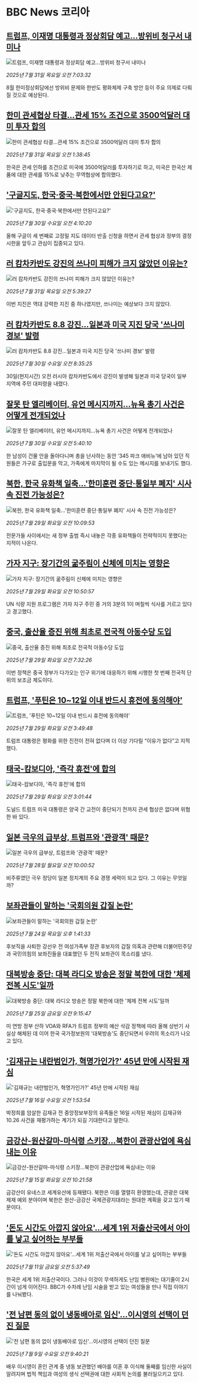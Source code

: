 # BBC News 코리아## [트럼프, 이재명 대통령과 정상회담 예고…방위비 청구서 내미나](https://www.bbc.com/korean/articles/c20670x0j5go?at_medium=RSS&at_campaign=rss?at_campaign=githubrss)![트럼프, 이재명 대통령과 정상회담 예고…방위비 청구서 내미나](https://ichef.bbci.co.uk/ace/ws/240/cpsprodpb/1f38/live/fb78f690-6dcc-11f0-af20-030418be2ca5.jpg)_2025년 7월 31일 목요일 오전 7:03:32_8월 한미정상회담에선 방위비 문제와 한반도 평화체제 구축 방안 등이 주요 의제로 다뤄질 것으로 예상된다.## [한미 관세협상 타결…관세 15% 조건으로 3500억달러 대미 투자 합의](https://www.bbc.com/korean/articles/cx29n20rgv1o?at_medium=RSS&at_campaign=rss?at_campaign=githubrss)![한미 관세협상 타결…관세 15% 조건으로 3500억달러 대미 투자 합의](https://ichef.bbci.co.uk/ace/ws/240/cpsprodpb/a831/live/022c3720-6dac-11f0-af20-030418be2ca5.jpg)_2025년 7월 31일 목요일 오전 1:38:45_한국은 관세 인하를 조건으로 미국에 3500억달러를 투자하기로 하고, 미국은 한국산 제품에 대한 관세를 15%로 낮추는 무역협상에 합의했다.## ['구글지도, 한국·중국·북한에서만 안된다고요?'](https://www.bbc.com/korean/articles/c99mr039gk1o?at_medium=RSS&at_campaign=rss?at_campaign=githubrss)!['구글지도, 한국·중국·북한에서만 안된다고요?'](https://ichef.bbci.co.uk/ace/ws/240/cpsprodpb/c3b0/live/ec4d1810-6cf8-11f0-af20-030418be2ca5.jpg)_2025년 7월 30일 수요일 오전 4:10:20_올해 구글이 세 번째로 고정밀 지도 데이터 반출 신청을 하면서 관세 협상과 정부의 결정 시한을 앞두고 관심이 집중되고 있다.## [러 캄차카반도 강진의 쓰나미 피해가 크지 않았던 이유는?](https://www.bbc.com/korean/articles/cyvn7vgrdv8o?at_medium=RSS&at_campaign=rss?at_campaign=githubrss)![러 캄차카반도 강진의 쓰나미 피해가 크지 않았던 이유는?](https://ichef.bbci.co.uk/ace/ws/240/cpsprodpb/903e/live/6517c330-6d76-11f0-8dbd-f3d32ebd3327.jpg)_2025년 7월 31일 목요일 오전 5:39:27_이번 지진은 역대 강력한 지진 중 하나였지만, 쓰나미는 예상보다 크지 않았다.## [러 캄차카반도 8.8 강진…일본과 미국 지진 당국 '쓰나미 경보' 발령](https://www.bbc.com/korean/articles/cj6ykxj233xo?at_medium=RSS&at_campaign=rss?at_campaign=githubrss)![러 캄차카반도 8.8 강진…일본과 미국 지진 당국 '쓰나미 경보' 발령](https://ichef.bbci.co.uk/ace/ws/240/cpsprodpb/0a16/live/65908a60-6d2e-11f0-8dbd-f3d32ebd3327.png)_2025년 7월 30일 수요일 오전 8:35:25_30일(현지시간) 오전 러시아 캄차카반도에서 강진이 발생해 일본과 미국 당국이 일부 지역에 주민 대피령을 내렸다.## [잘못 탄 엘리베이터, 유언 메시지까지...뉴욕 총기 사건은 어떻게 전개되었나](https://www.bbc.com/korean/articles/c62w9wn9z6po?at_medium=RSS&at_campaign=rss?at_campaign=githubrss)![잘못 탄 엘리베이터, 유언 메시지까지...뉴욕 총기 사건은 어떻게 전개되었나](https://ichef.bbci.co.uk/ace/ws/240/cpsprodpb/b69a/live/b88c7be0-6caa-11f0-ab09-87b6632159bc.jpg)_2025년 7월 30일 수요일 오전 5:40:10_한 남성이 건물 안을 돌아다니며 총을 난사하는 동안 ‘345 파크 애비뉴’에 남아 있던 직원들은 가구로 출입문을 막고, 가족에게 마지막이 될 수도 있는 메시지를 보내기도 했다.## [북한, 한국 유화책 일축…'한미훈련 중단·통일부 폐지' 시사 속 진전 가능성은?](https://www.bbc.com/korean/articles/c8rydr5rpplo?at_medium=RSS&at_campaign=rss?at_campaign=githubrss)![북한, 한국 유화책 일축…'한미훈련 중단·통일부 폐지' 시사 속 진전 가능성은?](https://ichef.bbci.co.uk/ace/ws/240/cpsprodpb/e0f4/live/8d6b48c0-6c4f-11f0-89ea-4d6f9851f623.jpg)_2025년 7월 29일 화요일 오전 10:09:53_전문가들 사이에서는 새 정부 출범 즉시 내놓은 각종 유화책들이 전략적이지 못했다는 지적이 나온다.## [가자 지구: 장기간의 굶주림이 신체에 미치는 영향은](https://www.bbc.com/korean/articles/cvgnl2vq943o?at_medium=RSS&at_campaign=rss?at_campaign=githubrss)![가자 지구: 장기간의 굶주림이 신체에 미치는 영향은](https://ichef.bbci.co.uk/ace/ws/240/cpsprodpb/0299/live/bc0c0390-6bd7-11f0-acb3-89fdfd797fe1.jpg)_2025년 7월 29일 화요일 오전 10:50:57_UN 식량 지원 프로그램은 가자 지구 주민 중 거의 3분의 1이 며칠씩 식사를 거르고 있다고 경고했다.## [중국, 출산율 증진 위해 최초로 전국적 아동수당 도입](https://www.bbc.com/korean/articles/cn72y0y05v6o?at_medium=RSS&at_campaign=rss?at_campaign=githubrss)![중국, 출산율 증진 위해 최초로 전국적 아동수당 도입](https://ichef.bbci.co.uk/ace/ws/240/cpsprodpb/698a/live/e549e070-6c21-11f0-9884-4930adf9349a.jpg)_2025년 7월 29일 화요일 오전 7:32:26_이번 정책은 중국 정부가 다가오는 인구 위기에 대응하기 위해 시행한 첫 번째 전국적 단위의 보조금 제도이다.## [트럼프, '푸틴은 10~12일 이내 반드시 휴전에 동의해야'](https://www.bbc.com/korean/articles/clyvlkgzn6vo?at_medium=RSS&at_campaign=rss?at_campaign=githubrss)![트럼프, '푸틴은 10~12일 이내 반드시 휴전에 동의해야'](https://ichef.bbci.co.uk/ace/ws/240/cpsprodpb/2830/live/f34a5340-6bc1-11f0-aecb-f793dee9bba5.jpg)_2025년 7월 29일 화요일 오전 3:49:48_트럼프 대통령은 평화를 위한 진전이 전혀 없다며 더 이상 기다릴 “이유가 없다”고 지적했다.## [태국-캄보디아, '즉각 휴전'에 합의](https://www.bbc.com/korean/articles/c39dleym2n0o?at_medium=RSS&at_campaign=rss?at_campaign=githubrss)![태국-캄보디아, '즉각 휴전'에 합의](https://ichef.bbci.co.uk/ace/ws/240/cpsprodpb/2d5a/live/39d60ab0-6ba5-11f0-89ea-4d6f9851f623.jpg)_2025년 7월 29일 화요일 오전 3:01:44_도널드 트럼프 미국 대통령은 양국 간 교전이 중단되기 전까지 관세 협상은 없다며 위협한 바 있다.## [일본 극우의 급부상, 트럼프와 '관광객' 때문?](https://www.bbc.com/korean/articles/c2l7nzlp5ejo?at_medium=RSS&at_campaign=rss?at_campaign=githubrss)![일본 극우의 급부상, 트럼프와 '관광객' 때문?](https://ichef.bbci.co.uk/ace/ws/240/cpsprodpb/7ab1/live/7ef35550-6b99-11f0-8dbd-f3d32ebd3327.jpg)_2025년 7월 28일 월요일 오전 10:00:52_비주류였던 극우 정당이 일본 정치계의 주요 경쟁 세력이 되고 있다. 그 이유는 무엇일까?## [보좌관들이 말하는 '국회의원 갑질 논란'](https://www.bbc.com/korean/articles/cg757z0rv20o?at_medium=RSS&at_campaign=rss?at_campaign=githubrss)![보좌관들이 말하는 '국회의원 갑질 논란'](https://ichef.bbci.co.uk/ace/ws/240/cpsprodpb/a1bc/live/adc86cc0-6893-11f0-8dbd-f3d32ebd3327.jpg)_2025년 7월 24일 목요일 오후 1:41:33_후보직을 사퇴한 강선우 전 여성가족부 장관 후보자의 갑질 의혹과 관련해 더불어민주당과 국민의힘의 보좌진들을 대표했던 두 전직 보좌관이 목소리를 냈다.## [대북방송 중단: 대북 라디오 방송은 정말 북한에 대한 '체제 전복 시도'일까](https://www.bbc.com/korean/articles/c5y2yjm9kmmo?at_medium=RSS&at_campaign=rss?at_campaign=githubrss)![대북방송 중단: 대북 라디오 방송은 정말 북한에 대한 '체제 전복 시도'일까](https://ichef.bbci.co.uk/ace/ws/240/cpsprodpb/70a6/live/954609e0-692f-11f0-af20-030418be2ca5.jpg)_2025년 7월 25일 금요일 오전 9:15:47_미 연방 정부 산하 VOA와 RFA가 트럼프 정부의 예산 삭감 정책에 따라 올해 상반기 사실상 해체된 데 이어 한국 국가정보원의 '대북방송'도 중단되면서 우려의 목소리가 나오고 있다.## ['김재규는 내란범인가, 혁명가인가?' 45년 만에 시작된 재심](https://www.bbc.com/korean/articles/cgq7pk705j1o?at_medium=RSS&at_campaign=rss?at_campaign=githubrss)!['김재규는 내란범인가, 혁명가인가?' 45년 만에 시작된 재심](https://ichef.bbci.co.uk/ace/ws/240/cpsprodpb/0105/live/34665b90-61df-11f0-911f-43eaba03f366.jpg)_2025년 7월 16일 수요일 오전 1:53:54_박정희를 암살한 김재규 전 중앙정보부장의 유족들은 16일 시작된 재심이 김재규와 10.26 사건을 재평가하는 계기가 되길 기대한다고 말한다.## [금강산-원산갈마-마식령 스키장…북한이 관광산업에 욕심내는 이유](https://www.bbc.com/korean/articles/c4g8761gvpko?at_medium=RSS&at_campaign=rss?at_campaign=githubrss)![금강산-원산갈마-마식령 스키장…북한이 관광산업에 욕심내는 이유](https://ichef.bbci.co.uk/ace/ws/240/cpsprodpb/9660/live/bec54bb0-6159-11f0-a40e-a1af2950b220.jpg)_2025년 7월 15일 화요일 오전 10:21:58_금강산이 유네스코 세계유산에 등재됐다. 북한은 이를 열렬히 환영했는데, 관광은 대북제재 예외 분야이며 북한은 원산-금강산 국제관광지대라는 원대한 계획을 갖고 있기 때문이다.## ['돈도 시간도 아깝지 않아요'…세계 1위 저출산국에서 아이를 낳고 싶어하는 부부들](https://www.bbc.com/korean/articles/c86g9lz339no?at_medium=RSS&at_campaign=rss?at_campaign=githubrss)!['돈도 시간도 아깝지 않아요'…세계 1위 저출산국에서 아이를 낳고 싶어하는 부부들](https://ichef.bbci.co.uk/ace/ws/240/cpsprodpb/f7d9/live/2b3499e0-5e44-11f0-960d-e9f1088a89fe.png)_2025년 7월 11일 금요일 오전 5:37:49_한국은 세계 1위 저출산국이다. 그러나 이것이 무색하게도 난임 병원에는 대기줄이 2시간이 넘게 이어진다. BBC가 수차례 난임 시술을 받고 있는 여성들을 만나 직접 이야기를 나눠봤다.## ['전 남편 동의 없이 냉동배아로 임신'...이시영의 선택이 던진 질문](https://www.bbc.com/korean/articles/c4g2vwv963qo?at_medium=RSS&at_campaign=rss?at_campaign=githubrss)!['전 남편 동의 없이 냉동배아로 임신'...이시영의 선택이 던진 질문](https://ichef.bbci.co.uk/ace/ws/240/cpsprodpb/ecb1/live/8efa9140-5c6a-11f0-a40e-a1af2950b220.jpg)_2025년 7월 9일 수요일 오전 9:40:21_배우 이시영이 혼인 관계 중 냉동 보관했던 배아를 이혼 후 이식해 둘째를 임신한 사실이 알려지며 법적 책임과 여성의 생식 선택권에 대한 사회적 논의를 불러일으키고 있다.